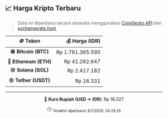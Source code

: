 

<!-- HARGA_KRIPTO -->
## 📈 Harga Kripto Terbaru

> Data ini diperbarui secara otomatis menggunakan [CoinGecko API](https://www.coingecko.com/) dan [exchangerate.host](https://exchangerate.host/)

<div align="center">

| 🪙 Token | 💰 Harga (IDR) |
|:------:|---------------:|
| 🟠 **Bitcoin (BTC)**   | Rp 1.761.365.590 |
| 🔵 **Ethereum (ETH)**  | Rp 41.262.647 |
| 🟣 **Solana (SOL)**    | Rp 2.417.182 |
| 🟢 **Tether (USDT)**   | Rp 16.331 |

---

💱 **Kurs Rupiah (USD → IDR)**: Rp 16.327

🕒 <sub>Terakhir diperbarui: 8/7/2025, 04.29.25</sub>

</div>
<!-- /HARGA_KRIPTO -->